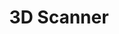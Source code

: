 ---
title: 3D Scanner
title_cn: 3D扫描仪
page_title: 3D Scanner
page_title_cn: 3D扫描仪
type: 3D Scanner
type_cn: 3D 扫描仪
category: Digital Fabrication
room: 1114
thumb: /assets/images/Equipments/3D-Scanner/3d-scanner.png

hero:
  image: /assets/images/Equipments/3D-Scanner/3d-scanner.png
  alt: 3D Scanner overview

# Right-column spec values (any of these are optional)
model: EinScan-SP
purpose: 扫描物件生成模型 scanning/generation

# Risk level and requirements
risk_level: Low
risk_level_cn: 低
risk_color: green
requirements_cn: 通过《<span class="test-name">实验室安全</span>》测试后可预约使用。
requirements_en: Reservation and use require passing the '<span class="test-name">Laboratory Safety test</span>'.

process:
  title_en: "Process Guide"
  title_cn: "操作指南"
  arrow: "assets/images/Equipments/Soldering Station/arrow.png"       # arrow image
  steps:
    - title_cn: "设备准备"
      title_en: "Equipment Preparation"
      pairs:
        - img: "/assets/images/Equipments/3D-Scanner/3d-scanner1.png"
    
    - title_cn: "启动"
      title_en: "Start"
      pairs:
        - img: "/assets/images/Equipments/3D-Scanner/3d-scanner2.png"
          cn_lines:
            - "开机: 单击停留半秒左右"
            - "关机: 双击, 每次停留和两次间隔半秒左右"
          en_lines:
            - "Turn on: Touch for about half a second"
            - "Shut down: touch for half a second first, then touch for half a second"
    
    - title_cn: "标定"
      title_en: "Calibration"
      pairs:
        - img: "/assets/images/Equipments/3D-Scanner/3d-scanner3.png"
          cn: "将标定板放置在扫描区域内，确保标定板平整且位置稳定。启动标定程序，按照软件提示完成标定过程。"
          en: "Place the calibration plate in the scanning area, ensuring it is flat and stable. Start the calibration program and follow the software prompts to complete the calibration process."
    
    - title_cn: "扫描"
      title_en: "Scanning"
      pairs:
        - img: "/assets/images/Equipments/3D-Scanner/3d-scanner4.png"
          cn_lines:
            - "将要扫描的物体放置在扫描平台上，确保物体稳定且不会移动。"
            - "在软件中选择合适的扫描模式和参数设置，调整亮度、HDR等参数。"
            - "开始扫描，保持物体静止，按照软件提示完成扫描过程。"
          en_lines:
            - "Place the object to be scanned on the scanning platform, ensuring it is stable and will not move."
            - "Select appropriate scanning mode and parameter settings in the software, adjust brightness, HDR and other parameters."
            - "Start scanning, keep the object still, and follow the software prompts to complete the scanning process."
          
    - title_cn: "数据后处理"
      title_en: "Post processing"
      pairs:
        - img: "/assets/images/Equipments/3D-Scanner/3d-scanner4.png"
          cn_lines:
            - "扫描完成后，对获取的3D数据进行清理、修复和优化处理"
            - "导出最终模型文件，选择合适的格式和质量设置"
          en_lines:
            - "After scanning is complete, clean, repair and optimize the acquired 3D data"
            - "Export the final model file with appropriate format and quality settings"

safety:
  title_en: "Safety Note"
  title_cn: "安全提示"
  arrow: "assets/images/Equipments/Soldering Station/arrow.png"       # arrow image
  notes:
    - cn: "通风良好,环境温度为0℃~40℃之间,湿度为10%~90%,空气中无易燃、腐蚀性气体的干燥室内或类似的环境"
      en: "Well ventilated, ambient temperature between 0 °C ~ 40 °C, humidity of 10%~90%, no flammable, corrosive gases in the air of the drying chamber or similar environment"
    - cn: "轻拿、轻放、放正,不得挤压,无论天气晴雨,均要事先做好防晒、防雨、防震等保护措施"
      en: "Take it gently, put it gently, put it right, don't crush it, no matter the weather is fine or rainy, you should take protective measures such as sun protection, rain protection and shock protection in advance"
    - cn: "当机器本身出现故障不能正常使用时,严禁私自拆卸修理,必须由专业人员进行检修或指导"
      en: "When the machine itself is out of order, it is forbidden to disassemble and repair it without permission, and it must be checked and repaired by professionals or under the guidance of professionals"
    - cn: "产品报废应交有资质单位回收,不可随意丢入生活垃圾桶"
      en: "Scrap products should be submitted to qualified units for recycling, can not be thrown into the garbage can"


---